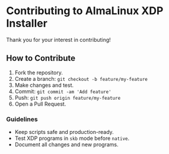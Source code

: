 # Contributing to AlmaLinux XDP Installer

Thank you for your interest in contributing!

## How to Contribute
1. Fork the repository.
2. Create a branch: `git checkout -b feature/my-feature`
3. Make changes and test.
4. Commit: `git commit -am 'Add feature'`
5. Push: `git push origin feature/my-feature`
6. Open a Pull Request.

### Guidelines
- Keep scripts safe and production-ready.
- Test XDP programs in `skb` mode before `native`.
- Document all changes and new programs.
```

